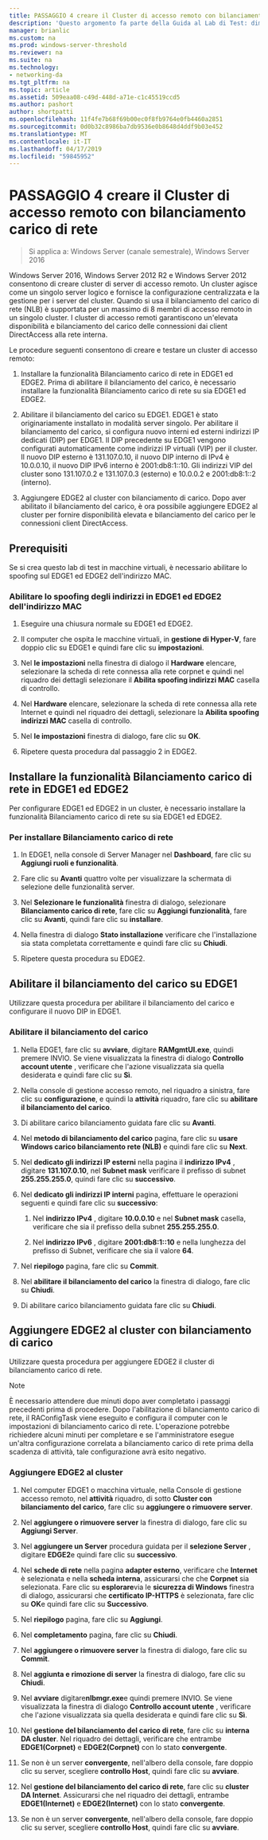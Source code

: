 ```yaml
---
title: PASSAGGIO 4 creare il Cluster di accesso remoto con bilanciamento carico di rete
description: 'Questo argomento fa parte della Guida al Lab di Test: dimostrare DirectAccess in un Cluster con bilanciamento carico di rete di Windows per Windows Server 2016'
manager: brianlic
ms.custom: na
ms.prod: windows-server-threshold
ms.reviewer: na
ms.suite: na
ms.technology:
- networking-da
ms.tgt_pltfrm: na
ms.topic: article
ms.assetid: 509eaa08-c49d-448d-a71e-c1c45519ccd5
ms.author: pashort
author: shortpatti
ms.openlocfilehash: 11f4fe7b68f69b00ec0f8fb9764e0fb4460a2851
ms.sourcegitcommit: 0d0b32c8986ba7db9536e0b8648d4ddf9b03e452
ms.translationtype: MT
ms.contentlocale: it-IT
ms.lasthandoff: 04/17/2019
ms.locfileid: "59845952"
---
```

# <a name="step-4-create-the-network-load-balanced-remote-access-cluster"></a>PASSAGGIO 4 creare il Cluster di accesso remoto con bilanciamento carico di rete

>Si applica a: Windows Server (canale semestrale), Windows Server 2016

 Windows Server 2016, Windows Server 2012 R2 e Windows Server 2012 consentono di creare cluster di server di accesso remoto. Un cluster agisce come un singolo server logico e fornisce la configurazione centralizzata e la gestione per i server del cluster. Quando si usa il bilanciamento del carico di rete (NLB) è supportata per un massimo di 8 membri di accesso remoto in un singolo cluster. I cluster di accesso remoti garantiscono un'elevata disponibilità e bilanciamento del carico delle connessioni dai client DirectAccess alla rete interna.  
  
Le procedure seguenti consentono di creare e testare un cluster di accesso remoto:  
  
1. Installare la funzionalità Bilanciamento carico di rete in EDGE1 ed EDGE2. Prima di abilitare il bilanciamento del carico, è necessario installare la funzionalità Bilanciamento carico di rete su sia EDGE1 ed EDGE2.
  
2. Abilitare il bilanciamento del carico su EDGE1. EDGE1 è stato originariamente installato in modalità server singolo. Per abilitare il bilanciamento del carico, si configura nuovo interni ed esterni indirizzi IP dedicati (DIP) per EDGE1. Il DIP precedente su EDGE1 vengono configurati automaticamente come indirizzi IP virtuali (VIP) per il cluster. Il nuovo DIP esterno è 131.107.0.10, il nuovo DIP interno di IPv4 è 10.0.0.10, il nuovo DIP IPv6 interno è 2001:db8:1::10. Gli indirizzi VIP del cluster sono 131.107.0.2 e 131.107.0.3 (esterno) e 10.0.0.2 e 2001:db8:1::2 (interno).
  
3. Aggiungere EDGE2 al cluster con bilanciamento di carico. Dopo aver abilitato il bilanciamento del carico, è ora possibile aggiungere EDGE2 al cluster per fornire disponibilità elevata e bilanciamento del carico per le connessioni client DirectAccess.

## <a name="prerequisites"></a>Prerequisiti

Se si crea questo lab di test in macchine virtuali, è necessario abilitare lo spoofing sul EDGE1 ed EDGE2 dell'indirizzo MAC.  
  
### <a name="enable-mac-address-spoofing-on-edge1-and-edge2"></a>Abilitare lo spoofing degli indirizzi in EDGE1 ed EDGE2 dell'indirizzo MAC  
  
1.  Eseguire una chiusura normale su EDGE1 ed EDGE2.  
  
2.  Il computer che ospita le macchine virtuali, in **gestione di Hyper-V**, fare doppio clic su EDGE1 e quindi fare clic su **impostazioni**.  
  
3.  Nel **le impostazioni** nella finestra di dialogo il **Hardware** elencare, selezionare la scheda di rete connessa alla rete corpnet e quindi nel riquadro dei dettagli selezionare il **Abilita spoofing indirizzi MAC**  casella di controllo.  
  
4.  Nel **Hardware** elencare, selezionare la scheda di rete connessa alla rete Internet e quindi nel riquadro dei dettagli, selezionare la **Abilita spoofing indirizzi MAC** casella di controllo.  
  
5.  Nel **le impostazioni** finestra di dialogo, fare clic su **OK**.  
  
6.  Ripetere questa procedura dal passaggio 2 in EDGE2.  
  
## <a name="install-the-network-load-balancing-feature-on-edge1-and-edge2"></a>Installare la funzionalità Bilanciamento carico di rete in EDGE1 ed EDGE2  
Per configurare EDGE1 ed EDGE2 in un cluster, è necessario installare la funzionalità Bilanciamento carico di rete su sia EDGE1 ed EDGE2.  
  
### <a name="to-install-network-load-balancing"></a>Per installare Bilanciamento carico di rete  
  
1.  In EDGE1, nella console di Server Manager nel **Dashboard**, fare clic su **Aggiungi ruoli e funzionalità**.  
  
2.  Fare clic su **Avanti** quattro volte per visualizzare la schermata di selezione delle funzionalità server.  
  
3.  Nel **Selezionare le funzionalità** finestra di dialogo, selezionare **Bilanciamento carico di rete**, fare clic su **Aggiungi funzionalità**, fare clic su **Avanti**, quindi fare clic su **installare**.  
  
4.  Nella finestra di dialogo **Stato installazione** verificare che l'installazione sia stata completata correttamente e quindi fare clic su **Chiudi**.  
  
5.  Ripetere questa procedura su EDGE2.  
  
## <a name="enable-load-balancing-on-edge1"></a>Abilitare il bilanciamento del carico su EDGE1  
Utilizzare questa procedura per abilitare il bilanciamento del carico e configurare il nuovo DIP in EDGE1.  
  
### <a name="enable-load-balancing"></a>Abilitare il bilanciamento del carico  
  
1.  Nella EDGE1, fare clic su **avviare**, digitare **RAMgmtUI.exe**, quindi premere INVIO. Se viene visualizzata la finestra di dialogo **Controllo account utente** , verificare che l'azione visualizzata sia quella desiderata e quindi fare clic su **Sì**.  
  
2.  Nella console di gestione accesso remoto, nel riquadro a sinistra, fare clic su **configurazione**, e quindi la **attività** riquadro, fare clic su **abilitare il bilanciamento del carico**.  
  
3.  Di abilitare carico bilanciamento guidata fare clic su **Avanti**.  
  
4.  Nel **metodo di bilanciamento del carico** pagina, fare clic su **usare Windows carico bilanciamento rete (NLB)** e quindi fare clic su **Next**.  
  
5.  Nel **dedicato gli indirizzi IP esterni** nella pagina il **indirizzo IPv4** , digitare **131.107.0.10**, nel **Subnet mask** verificare il prefisso di subnet **255.255.255.0**, quindi fare clic su **successivo**.  
  
6.  Nel **dedicato gli indirizzi IP interni** pagina, effettuare le operazioni seguenti e quindi fare clic su **successivo**:  
  
    1.  Nel **indirizzo IPv4** , digitare **10.0.0.10** e nel **Subnet mask** casella, verificare che sia il prefisso della subnet **255.255.255.0**.  
  
    2.  Nel **indirizzo IPv6** , digitare **2001:db8:1::10** e nella lunghezza del prefisso di Subnet, verificare che sia il valore **64**.  
  
7.  Nel **riepilogo** pagina, fare clic su **Commit**.  
  
8.  Nel **abilitare il bilanciamento del carico** la finestra di dialogo, fare clic su **Chiudi**.  
  
9. Di abilitare carico bilanciamento guidata fare clic su **Chiudi**.  
  
## <a name="add-edge2-to-the-load-balanced-cluster"></a>Aggiungere EDGE2 al cluster con bilanciamento di carico  
Utilizzare questa procedura per aggiungere EDGE2 il cluster di bilanciamento carico di rete.  
  
> [!NOTE]  
> È necessario attendere due minuti dopo aver completato i passaggi precedenti prima di procedere. Dopo l'abilitazione di bilanciamento carico di rete, il RAConfigTask viene eseguito e configura il computer con le impostazioni di bilanciamento carico di rete. L'operazione potrebbe richiedere alcuni minuti per completare e se l'amministratore esegue un'altra configurazione correlata a bilanciamento carico di rete prima della scadenza di attività, tale configurazione avrà esito negativo.  
  
### <a name="add-edge2-to-the-cluster"></a>Aggiungere EDGE2 al cluster  
  
1.  Nel computer EDGE1 o macchina virtuale, nella Console di gestione accesso remoto, nel **attività** riquadro, di sotto **Cluster con bilanciamento del carico**, fare clic su **aggiungere o rimuovere server**.  
  
2.  Nel **aggiungere o rimuovere server** la finestra di dialogo, fare clic su **Aggiungi Server**.  
  
3.  Nel **aggiungere un Server** procedura guidata per il **selezione Server** , digitare **EDGE2**e quindi fare clic su **successivo**.  
  
4.  Nel **schede di rete** nella pagina **adapter esterno**, verificare che **Internet** è selezionata e nella **scheda interna**, assicurarsi che che **Corpnet** sia selezionata. Fare clic su **esplorare**via le **sicurezza di Windows** finestra di dialogo, assicurarsi che **certificato IP-HTTPS** è selezionata, fare clic su **OK**e quindi fare clic su **Successivo**.  
  
5.  Nel **riepilogo** pagina, fare clic su **Aggiungi**.  
  
6.  Nel **completamento** pagina, fare clic su **Chiudi**.  
  
7.  Nel **aggiungere o rimuovere server** la finestra di dialogo, fare clic su **Commit**.  
  
8.  Nel **aggiunta e rimozione di server** la finestra di dialogo, fare clic su **Chiudi**.  
  
9. Nel **avviare** digitare**nlbmgr.exe**e quindi premere INVIO. Se viene visualizzata la finestra di dialogo **Controllo account utente** , verificare che l'azione visualizzata sia quella desiderata e quindi fare clic su **Sì**.  
  
10. Nel **gestione del bilanciamento del carico di rete**, fare clic su **interna DA cluster**. Nel riquadro dei dettagli, verificare che entrambe **EDGE1(Corpnet)** e **EDGE2(Corpnet)** con lo stato **convergente**.  
  
11. Se non è un server **convergente**, nell'albero della console, fare doppio clic su server, scegliere **controllo Host**, quindi fare clic su **avviare**.  
  
12. Nel **gestione del bilanciamento del carico di rete**, fare clic su **cluster DA Internet**. Assicurarsi che nel riquadro dei dettagli, entrambe **EDGE1(Internet)** e **EDGE2(Internet)** con lo stato **convergente**.  
  
13. Se non è un server **convergente**, nell'albero della console, fare doppio clic su server, scegliere **controllo Host**, quindi fare clic su **avviare**.
